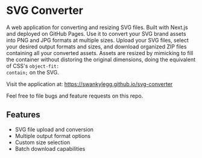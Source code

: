 # SVG Converter

A web application for converting and resizing SVG files. Built with Next.js and deployed on GitHub Pages. Use it to convert your SVG brand assets into PNG and JPG formats at multiple sizes. Upload your SVG files, select your desired output formats and sizes, and download organized ZIP files containing all your converted assets. Assets are resized by mimicking to fill the container without distoring the original dimensions, doing the equivalent of CSS's <code>object-fit: contain;</code> on the SVG.

Visit the application at: https://swankylegg.github.io/svg-converter

Feel free to file bugs and feature requests on this repo.

## Features

- SVG file upload and conversion
- Multiple output format options
- Custom size selection
- Batch download capabilities
